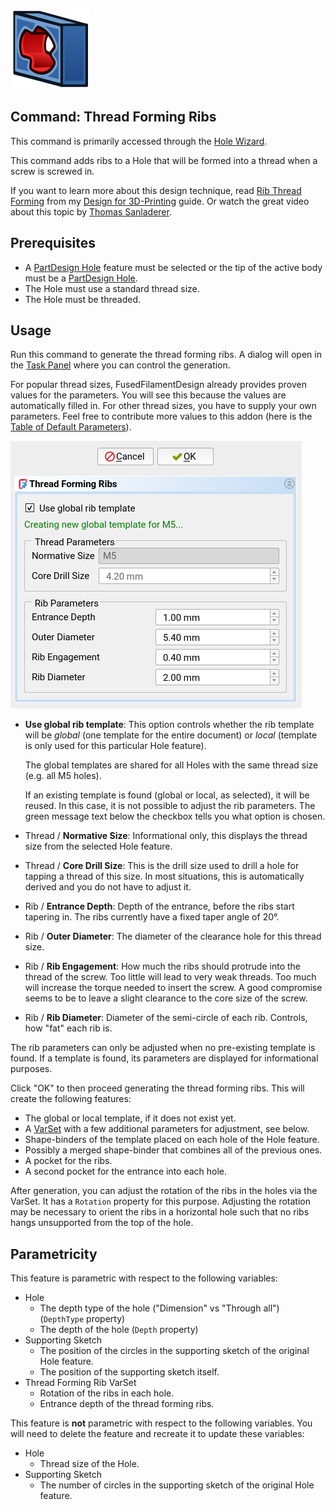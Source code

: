 ![ffDesign_RibThreads](../Resources/icons/ffDesign_RibThreads.svg)
## Command: Thread Forming Ribs
This command is primarily accessed through the [Hole Wizard](./ffDesign_HoleWizard.md).

This command adds ribs to a Hole that will be formed into a thread when a screw is screwed in.

If you want to learn more about this design technique, read [Rib Thread
Forming][df3dp-rib-threads] from my [Design for 3D-Printing][df3dp]
guide.  Or watch the great video about this topic by [Thomas Sanladerer][yt-rib-threads].


## Prerequisites
- A [PartDesign Hole][pd-hole] feature must be selected or the tip of the
  active body must be a [PartDesign Hole][pd-hole].
- The Hole must use a standard thread size.
- The Hole must be threaded.

## Usage
Run this command to generate the thread forming ribs.  A dialog will open in
the [Task Panel][task-panel] where you can control the generation.

For popular thread sizes, FusedFilamentDesign already provides proven values
for the parameters.  You will see this because the values are automatically
filled in.  For other thread sizes, you have to supply your own parameters.
Feel free to contribute more values to this addon (here is the [Table of
Default Parameters][rt-table-code]).

![Screenshot of the dialog for Thread Forming Ribs](../Resources/dialog-rib-threads.png)

- **Use global rib template**:  This option controls whether the rib template
  will be _global_ (one template for the entire document) or _local_ (template
  is only used for this particular Hole feature).

  The global templates are shared for all Holes with the same thread size (e.g.
  all M5 holes).

  If an existing template is found (global or local, as selected), it will be
  reused.  In this case, it is not possible to adjust the rib parameters.  The
  green message text below the checkbox tells you what option is chosen.

- Thread / **Normative Size**: Informational only, this displays the thread size from
  the selected Hole feature.

- Thread / **Core Drill Size**: This is the drill size used to drill a hole for tapping
  a thread of this size.  In most situations, this is automatically derived and
  you do not have to adjust it.

- Rib / **Entrance Depth**: Depth of the entrance, before the ribs start tapering in.
  The ribs currently have a fixed taper angle of 20°.

- Rib / **Outer Diameter**: The diameter of the clearance hole for this thread size.

- Rib / **Rib Engagement**: How much the ribs should protrude into the thread
  of the screw.  Too little will lead to very weak threads.  Too much will
  increase the torque needed to insert the screw.  A good compromise seems to
  be to leave a slight clearance to the core size of the screw.

- Rib / **Rib Diameter**: Diameter of the semi-circle of each rib.  Controls,
  how "fat" each rib is.

The rib parameters can only be adjusted when no pre-existing template is found.
If a template is found, its parameters are displayed for informational
purposes.

Click "OK" to then proceed generating the thread forming ribs.  This will
create the following features:

- The global or local template, if it does not exist yet.
- A [VarSet][varset] with a few additional parameters for adjustment, see below.
- Shape-binders of the template placed on each hole of the Hole feature.
- Possibly a merged shape-binder that combines all of the previous ones.
- A pocket for the ribs.
- A second pocket for the entrance into each hole.

After generation, you can adjust the rotation of the ribs in the holes via the
VarSet.  It has a `Rotation` property for this purpose.  Adjusting the rotation
may be necessary to orient the ribs in a horizontal hole such that no ribs
hangs unsupported from the top of the hole.

## Parametricity
This feature is parametric with respect to the following variables:

- Hole
  * The depth type of the hole ("Dimension" vs "Through all") (`DepthType` property)
  * The depth of the hole (`Depth` property)
- Supporting Sketch
  * The position of the circles in the supporting sketch of the original Hole feature.
  * The position of the supporting sketch itself.
- Thread Forming Rib VarSet
  * Rotation of the ribs in each hole.
  * Entrance depth of the thread forming ribs.

This feature is **not** parametric with respect to the following variables.
You will need to delete the feature and recreate it to update these variables:

- Hole
  * Thread size of the Hole.
- Supporting Sketch
  * The number of circles in the supporting sketch of the original Hole feature.

[pd-hole]: https://wiki.freecad.org/PartDesign_Hole
[df3dp]: https://blog.rahix.de/design-for-3d-printing/
[df3dp-rib-threads]: https://blog.rahix.de/design-for-3d-printing/#rib-thread-forming
[yt-rib-threads]: https://www.youtube.com/watch?v=HgEEtk85rAY
[task-panel]: https://wiki.freecad.org/Task_panel
[rt-table-code]: https://github.com/Rahix/FusedFilamentDesign/blob/main/ffDesign_RibThreads.py#L29-L52
[varset]: https://wiki.freecad.org/Std_VarSet
